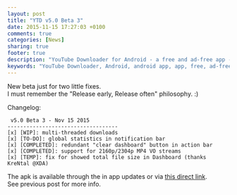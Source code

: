 ```yaml
---
layout: post
title: "YTD v5.0 Beta 3"
date: 2015-11-15 17:27:03 +0100
comments: true
categories: [News]
sharing: true
footer: true
description: "YouTube Downloader for Android - a free and ad-free app - new version"
keywords: "YouTube Downloader, Android, android app, app, free, ad-free, no ads, dentex, video, YouTube, downloader, FFmpeg, audio, music, video, extraction, mp3, easy, dentex, 1080p, 720p, HD, 3gp, webm, mp4, m4a, ogg, flv"
---
```

New beta just for two little fixes.    
I must remember the "Release early, Release often" philosophy.  :)

Changelog:

     v5.0 Beta 3 - Nov 15 2015
    -----------------------------------
    [x] [WIP]: multi-threaded downloads
    [x] [TO-DO]: global statistics in notification bar
    [x] [COMPLETED]: redundant "clear dashboard" button in action bar
    [x] [COMPLETED]: support for 2160p/2304p MP4 VO streams
    [x] [TEMP]: fix for showed total file size in Dashboard (thanks  KreNtal @XDA)

The apk is available through the in app updates or via [this direct link](http://dentex.github.io/files/apk/beta/dentex.youtube.downloader_v5.0-beta-3.apk).    
See previous post for more info.
